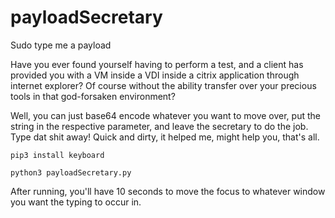 # payloadSecretary
Sudo type me a payload

Have you ever found yourself having to perform a test, and a client has provided you with a VM inside a VDI inside a citrix application through internet explorer? Of course without the ability transfer over your precious tools in that god-forsaken environment? 

Well, you can just base64 encode whatever you want to move over, put the string in the respective parameter, and leave the secretary to do the job. Type dat shit away! Quick and dirty, it helped me, might help you, that's all.

```
pip3 install keyboard

python3 payloadSecretary.py
```

After running, you'll have 10 seconds to move the focus to whatever window you want the typing to occur in. 